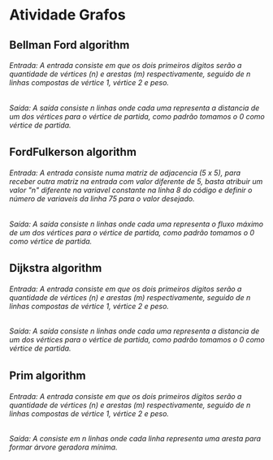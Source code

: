 # Atividade Grafos


## Bellman Ford algorithm
###### Entrada: A entrada consiste em que os dois primeiros dígitos serão a quantidade de vértices (n) e arestas (m) respectivamente, seguido de n linhas compostas de vértice 1, vértice 2 e peso.

###### Saída: A saída consiste n linhas onde cada uma representa a distancia de um dos vértices para o vértice de partida, como padrão tomamos o 0 como vértice de partida.

## FordFulkerson algorithm
###### Entrada: A entrada consiste numa matriz de adjacencia (5 x 5), para receber outra matriz na entrada com valor diferente de 5, basta atribuir um valor "n" diferente na variavel constante na linha 8 do código e definir o número de variaveis da linha 75 para o valor desejado.

###### Saída: A saída consiste n linhas onde cada uma representa o fluxo máximo de um dos vértices para o vértice de partida, como padrão tomamos o 0 como vértice de partida. 

## Dijkstra algorithm
###### Entrada: A entrada consiste em que os dois primeiros dígitos serão a quantidade de vértices (n) e arestas (m) respectivamente, seguido de n linhas compostas de vértice 1, vértice 2 e peso.

###### Saída: A saída consiste n linhas onde cada uma representa a distancia de um dos vértices para o vértice de partida, como padrão tomamos o 0 como vértice de partida. 

## Prim algorithm
###### Entrada: A entrada consiste em que os dois primeiros dígitos serão a quantidade de vértices (n) e arestas (m) respectivamente, seguido de n linhas compostas de vértice 1, vértice 2 e peso.


###### Saída: A consiste em n linhas onde cada linha representa uma aresta para formar árvore geradora mínima.
